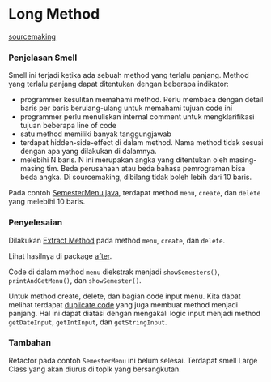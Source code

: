 # Long Method

[sourcemaking](https://sourcemaking.com/refactoring/smells/long-method)

### Penjelasan Smell

Smell ini terjadi ketika ada sebuah method yang terlalu panjang. Method yang terlalu panjang dapat ditentukan dengan beberapa indikator:

- programmer kesulitan memahami method. Perlu membaca dengan detail baris per baris berulang-ulang untuk memahami tujuan code ini
- programmer perlu menuliskan internal comment untuk mengklarifikasi tujuan beberapa line of code
- satu method memiliki banyak tanggungjawab
- terdapat hidden-side-effect di dalam method. Nama method tidak sesuai dengan apa yang dilakukan di dalamnya.
- melebihi N baris. N ini merupakan angka yang ditentukan oleh masing-masing tim. Beda perusahaan atau beda bahasa pemrograman bisa beda angka. Di sourcemaking, dibilang tidak boleh lebih dari 10 baris.

Pada contoh [SemesterMenu.java](before/SemesterMenu.java), terdapat method `menu`, `create`, dan `delete` yang melebihi 10 baris.

### Penyelesaian

Dilakukan [Extract Method](https://sourcemaking.com/refactoring/extract-method) pada method `menu`, `create`, dan `delete`.

Lihat hasilnya di package [after](after/SemesterMenu.java).

Code di dalam method `menu` diekstrak menjadi `showSemesters()`, `printAndGetMenu()`, dan `showSemester()`.

Untuk method create, delete, dan bagian code input menu. Kita dapat melihat terdapat [duplicate code](https://sourcemaking.com/refactoring/smells/duplicate-code) yang juga membuat method menjadi panjang. Hal ini dapat diatasi dengan mengakali logic input menjadi method `getDateInput`, `getIntInput`, dan `getStringInput`.

### Tambahan

Refactor pada contoh `SemesterMenu` ini belum selesai. Terdapat smell Large Class yang akan diurus di topik yang bersangkutan.